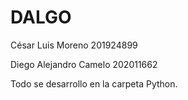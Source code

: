 # DALGO

César Luis Moreno 201924899

Diego Alejandro Camelo 202011662

Todo se desarrollo en la carpeta Python.
